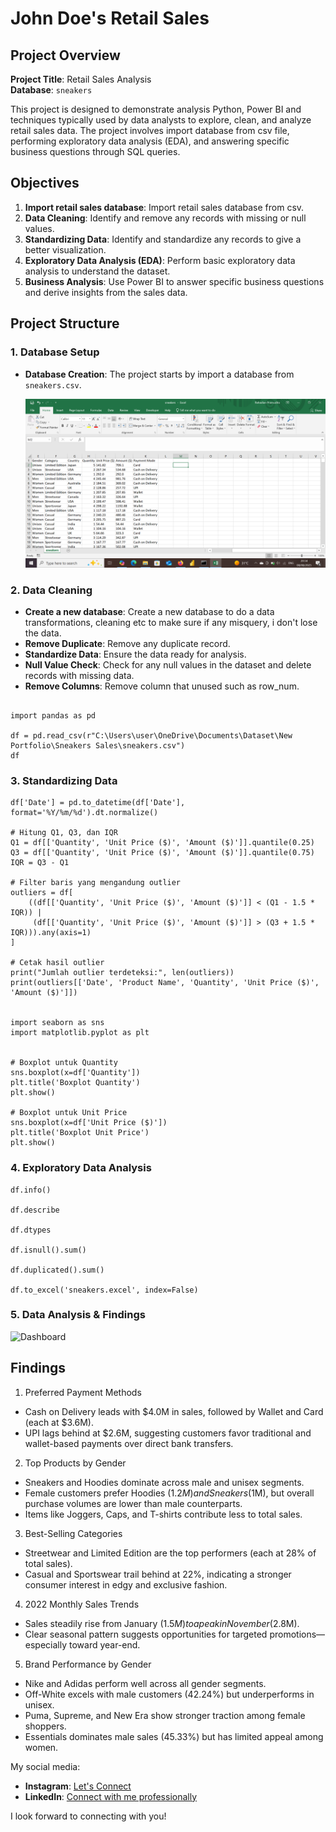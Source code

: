 # John Doe's Retail Sales

## Project Overview

**Project Title**: Retail Sales Analysis  
**Database**: `sneakers`

This project is designed to demonstrate analysis Python, Power BI and techniques typically used by data analysts to explore, clean, and analyze retail sales data. The project involves import database from csv file, performing exploratory data analysis (EDA), and answering specific business questions through SQL queries.

## Objectives

1. **Import retail sales database**: Import retail sales database from csv.
2. **Data Cleaning**: Identify and remove any records with missing or null values.
3. **Standardizing Data**: Identify and standardize any records to give a better visualization.
4. **Exploratory Data Analysis (EDA)**: Perform basic exploratory data analysis to understand the dataset.
5. **Business Analysis**: Use Power BI to answer specific business questions and derive insights from the sales data.

## Project Structure

### 1. Database Setup

- **Database Creation**: The project starts by import a database from `sneakers.csv`.

  ![Database](Image/dataset.png)


### 2. Data Cleaning

- **Create a new database**: Create a new database to do a data transformations, cleaning etc to make sure if any misquery, i don't lose the data.
- **Remove Duplicate**: Remove any duplicate record.
- **Standardize Data**: Ensure the data ready for analysis.
- **Null Value Check**: Check for any null values in the dataset and delete records with missing data.
- **Remove Columns**: Remove column that unused such as row_num. 

```jupyterlab

import pandas as pd

df = pd.read_csv(r"C:\Users\user\OneDrive\Documents\Dataset\New Portfolio\Sneakers Sales\sneakers.csv")
df
```

### 3. Standardizing Data

```jupyter lab
df['Date'] = pd.to_datetime(df['Date'], format='%Y/%m/%d').dt.normalize()

# Hitung Q1, Q3, dan IQR
Q1 = df[['Quantity', 'Unit Price ($)', 'Amount ($)']].quantile(0.25)
Q3 = df[['Quantity', 'Unit Price ($)', 'Amount ($)']].quantile(0.75)
IQR = Q3 - Q1

# Filter baris yang mengandung outlier
outliers = df[
    ((df[['Quantity', 'Unit Price ($)', 'Amount ($)']] < (Q1 - 1.5 * IQR)) |
     (df[['Quantity', 'Unit Price ($)', 'Amount ($)']] > (Q3 + 1.5 * IQR))).any(axis=1)
]

# Cetak hasil outlier
print("Jumlah outlier terdeteksi:", len(outliers))
print(outliers[['Date', 'Product Name', 'Quantity', 'Unit Price ($)', 'Amount ($)']])


import seaborn as sns
import matplotlib.pyplot as plt


# Boxplot untuk Quantity
sns.boxplot(x=df['Quantity'])
plt.title('Boxplot Quantity')
plt.show()

# Boxplot untuk Unit Price
sns.boxplot(x=df['Unit Price ($)'])
plt.title('Boxplot Unit Price')
plt.show()
```
### 4. Exploratory Data Analysis
```jupyter lab
df.info()

df.describe

df.dtypes

df.isnull().sum()

df.duplicated().sum()

df.to_excel('sneakers.excel', index=False)
```

### 5. Data Analysis & Findings


  ![Dashboard](Image/Dashboard.jpg)

## Findings

1. Preferred Payment Methods
- Cash on Delivery leads with $4.0M in sales, followed by Wallet and Card (each at $3.6M).
- UPI lags behind at $2.6M, suggesting customers favor traditional and wallet-based payments over direct bank transfers.

2. Top Products by Gender
- Sneakers and Hoodies dominate across male and unisex segments.
- Female customers prefer Hoodies ($1.2M) and Sneakers ($1M), but overall purchase volumes are lower than male counterparts.
- Items like Joggers, Caps, and T-shirts contribute less to total sales.

3. Best-Selling Categories
- Streetwear and Limited Edition are the top performers (each at 28% of total sales).
- Casual and Sportswear trail behind at 22%, indicating a stronger consumer interest in edgy and exclusive fashion.

4. 2022 Monthly Sales Trends
- Sales steadily rise from January ($1.5M) to a peak in November ($2.8M).
- Clear seasonal pattern suggests opportunities for targeted promotions—especially toward year-end.

5. Brand Performance by Gender
- Nike and Adidas perform well across all gender segments.
- Off-White excels with male customers (42.24%) but underperforms in unisex.
- Puma, Supreme, and New Era show stronger traction among female shoppers.
- Essentials dominates male sales (45.33%) but has limited appeal among women.


My social media:

- **Instagram**: [Let's Connect](https://www.instagram.com/inirtp?igsh=MW9xZTU0bTRuaHlxeQ==)
- **LinkedIn**: [Connect with me professionally](https://www.linkedin.com/in/rahadian-triaji-pramudito-a43949273/)

I look forward to connecting with you!

